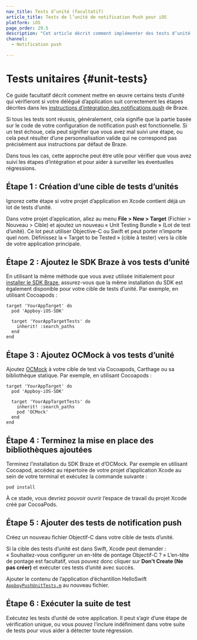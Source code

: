 ```yaml
---
nav_title: Tests d’unité (facultatif)
article_title: Tests de l’unité de notification Push pour iOS
platform: iOS
page_order: 29.5
description: "Cet article décrit comment implémenter des tests d’unité facultatifs pour votre implémentation de notifications push iOS."
channel:
  - Notification push

---
```


# Tests unitaires {#unit-tests}

Ce guide facultatif décrit comment mettre en œuvre certains tests d’unité qui vérifieront si votre délégué d’application suit correctement les étapes décrites dans les [instructions d’intégration des notifications push][1] de Braze. 

Si tous les tests sont réussis, généralement, cela signifie que la partie basée sur le code de votre configuration de notification push est fonctionnelle. Si un test échoue, cela peut signifier que vous avez mal suivi une étape, ou cela peut résulter d’une personnalisation valide qui ne correspond pas précisément aux instructions par défaut de Braze.

Dans tous les cas, cette approche peut être utile pour vérifier que vous avez suivi les étapes d’intégration et pour aider à surveiller les éventuelles régressions.

## Étape 1 : Création d’une cible de tests d’unités

Ignorez cette étape si votre projet d’application en Xcode contient déjà un lot de tests d’unité.

Dans votre projet d’application, allez au menu **File > New > Target** (Fichier > Nouveau > Cible) et ajoutez un nouveau « Unit Testing Bundle » (Lot de test d’unité). Ce lot peut utiliser Objective-C ou Swift et peut porter n’importe quel nom. Définissez la « Target to be Tested » (cible à tester) vers la cible de votre application principale.

## Étape 2 : Ajoutez le SDK Braze à vos tests d’unité

En utilisant la même méthode que vous avez utilisée initialement pour [installer le SDK Braze][2], assurez-vous que la même installation du SDK est également disponible pour votre cible de tests d’unité. Par exemple, en utilisant Cocoapods :

```
target 'YourAppTarget' do
  pod 'Appboy-iOS-SDK'

  target 'YourAppTargetTests' do
    inherit! :search_paths
  end
end
```

## Étape 3 : Ajoutez OCMock à vos tests d’unité

Ajoutez [OCMock][3] à votre cible de test via Cocoapods, Carthage ou sa bibliothèque statique. Par exemple, en utilisant Cocoapods :

```
target 'YourAppTarget' do
  pod 'Appboy-iOS-SDK'

  target 'YourAppTargetTests' do
    inherit! :search_paths
    pod 'OCMock'
  end
end
```

## Étape 4 : Terminez la mise en place des bibliothèques ajoutées

Terminez l’installation du SDK Braze et d’OCMock. Par exemple en utilisant Cocoapod, accédez au répertoire de votre projet d’application Xcode au sein de votre terminal et exécutez la commande suivante :

```
pod install
```

À ce stade, vous devriez pouvoir ouvrir l’espace de travail du projet Xcode créé par CocoaPods.

## Étape 5 : Ajouter des tests de notification push

Créez un nouveau fichier Objectif-C dans votre cible de tests d’unité. 

Si la cible des tests d’unité est dans Swift, Xcode peut demander : « Souhaitez-vous configurer un en-tête de pontage Objectif-C ? » L’en-tête de pontage est facultatif, vous pouvez donc cliquer sur **Don't Create (Ne pas créer)** et exécuter ces tests d’unité avec succès.

Ajouter le contenu de l’application d’échantillon HelloSwift [`AppboyPushUnitTests.m`][4] au nouveau fichier.

## Étape 6 : Exécuter la suite de test

Exécutez les tests d’unité de votre application. Il peut s’agir d’une étape de vérification unique, ou vous pouvez l’inclure indéfiniment dans votre suite de tests pour vous aider à détecter toute régression.

[1]: {{site.baseurl}}/developer_guide/platform_integration_guides/swift/push_notifications/integration/
[2]: {{site.baseurl}}/developer_guide/platform_integration_guides/ios/initial_sdk_setup/overview/
[3]: https://ocmock.org/
[4]: https://github.com/Appboy/appboy-ios-sdk/blob/master/HelloSwift/HelloSwiftTests/AppboyPushUnitTests.m
